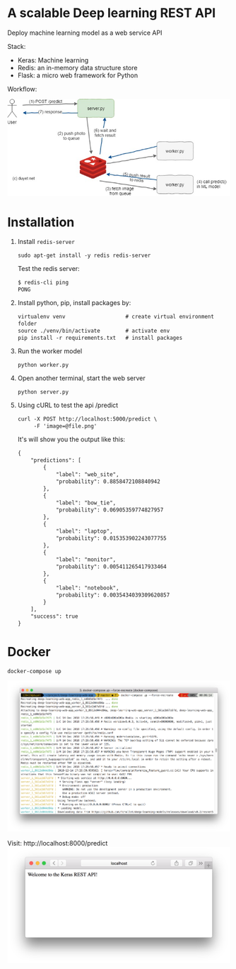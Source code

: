 # A scalable Deep learning REST API

Deploy machine learning model as a web service API

Stack: 
- Keras: Machine learning
- Redis: an in-memory data structure store
- Flask: a micro web framework for Python

Workflow:

![Workflow](deep-learning-web-app.jpg)

# Installation 

1. Install `redis-server` 

    ```
    sudo apt-get install -y redis redis-server
    ```

    Test the redis server:
    ```
    $ redis-cli ping
    PONG
    ```

2. Install python, pip, install packages by:

    ```
    virtualenv venv                   # create virtual environment folder
    source ./venv/bin/activate        # activate env
    pip install -r requirements.txt   # install packages
    ```

3. Run the worker model

    ```
    python worker.py
    ```

4. Open another terminal, start the web server

    ```
    python server.py
    ```

4. Using cURL to test the api /predict

    ```
    curl -X POST http://localhost:5000/predict \
         -F 'image=@file.png'
    ```

    It's will show you the output like this:
    ```
    {
        "predictions": [
            {
                "label": "web_site",
                "probability": 0.8858472108840942
            },
            {
                "label": "bow_tie",
                "probability": 0.06905359774827957
            },
            {
                "label": "laptop",
                "probability": 0.015353902243077755
            },
            {
                "label": "monitor",
                "probability": 0.005411265417933464
            },
            {
                "label": "notebook",
                "probability": 0.0035434039309620857
            }
        ],
        "success": true
    }
    ```

# Docker

```
docker-compose up
```

![](.screenshot/docker.png)

Visit: http://localhost:8000/predict
![](.screenshot/screenshot.png)
